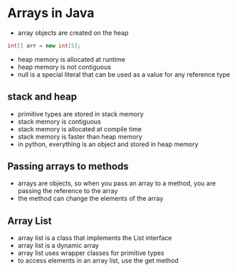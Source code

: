 # Arrays in Java

- array objects are created on the heap
```java
int[] arr = new int[5];
```
- heap memory is allocated at runtime
- heap memory is not contiguous
- null is a special literal that can be used as a value for any reference type

## stack and heap
- primitive types are stored in stack memory
- stack memory is contiguous
- stack memory is allocated at compile time
- stack memory is faster than heap memory
- in python, everything is an object and stored in heap memory 

## Passing arrays to methods
- arrays are objects, so when you pass an array to a method, you are passing the reference to the array
- the method can change the elements of the array

## Array List
- array list is a class that implements the List interface
- array list is a dynamic array
- array list uses wrapper classes for primitive types
- to access elements in an array list, use the get method